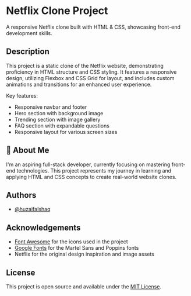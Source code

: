 # Netflix Clone Project

A responsive Netflix clone built with HTML & CSS, showcasing front-end development skills.

## Description

This project is a static clone of the Netflix website, demonstrating proficiency in HTML structure and CSS styling. It features a responsive design, utilizing Flexbox and CSS Grid for layout, and includes custom animations and transitions for an enhanced user experience.

Key features:
- Responsive navbar and footer
- Hero section with background image
- Trending section with image gallery
- FAQ section with expandable questions
- Responsive layout for various screen sizes

## 🚀 About Me

I'm an aspiring full-stack developer, currently focusing on mastering front-end technologies. This project represents my journey in learning and applying HTML and CSS concepts to create real-world website clones.

## Authors

- [@huzaifaIshaq](https://www.github.com/huzaifaIshaq)

## Acknowledgements

- [Font Awesome](https://fontawesome.com/) for the icons used in the project
- [Google Fonts](https://fonts.google.com/) for the Martel Sans and Poppins fonts
- Netflix for the original design inspiration and image assets

## License

This project is open source and available under the [MIT License](LICENSE).
